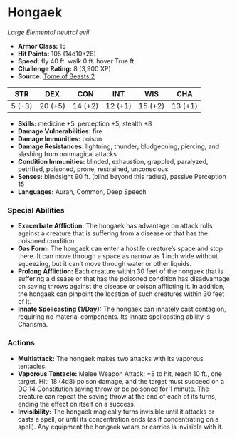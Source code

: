 # Hongaek

*Large* *Elemental* *neutral evil*

- **Armor Class:** 15
- **Hit Points:** 105 (14d10+28)
- **Speed:** fly 40 ft. walk 0 ft. hover True ft.
- **Challenge Rating:** 8 (3,900 XP)
- **Source:** [Tome of Beasts 2](https://koboldpress.com/kpstore/product/tome-of-beasts-2-for-5th-edition/)

| STR | DEX | CON | INT | WIS | CHA |
| --- | --- | --- | --- | --- | --- |
| 5 (-3) | 20 (+5) | 14 (+2) | 12 (+1) | 15 (+2) | 13 (+1) |

- **Skills:** medicine +5, perception +5, stealth +8
- **Damage Vulnerabilities:** fire
- **Damage Immunities:** poison
- **Damage Resistances:** lightning, thunder; bludgeoning, piercing, and slashing from nonmagical attacks
- **Condition Immunities:** blinded, exhaustion, grappled, paralyzed, petrified, poisoned, prone, restrained, unconscious
- **Senses:** blindsight 90 ft. (blind beyond this radius), passive Perception 15
- **Languages:** Auran, Common, Deep Speech
### Special Abilities
- **Exacerbate Affliction:** The hongaek has advantage on attack rolls against a creature that is suffering from a disease or that has the poisoned condition.
- **Gas Form:** The hongaek can enter a hostile creature’s space and stop there. It can move through a space as narrow as 1 inch wide without squeezing, but it can’t move through water or other liquids.
- **Prolong Affliction:** Each creature within 30 feet of the hongaek that is suffering a disease or that has the poisoned condition has disadvantage on saving throws against the disease or poison afflicting it. In addition, the hongaek can pinpoint the location of such creatures within 30 feet of it.
- **Innate Spellcasting (1/Day):** The hongaek can innately cast contagion, requiring no material components. Its innate spellcasting ability is Charisma.
### Actions
- **Multiattack:** The hongaek makes two attacks with its vaporous tentacles.
- **Vaporous Tentacle:** Melee Weapon Attack: +8 to hit, reach 10 ft., one target. Hit: 18 (4d8) poison damage, and the target must succeed on a DC 14 Constitution saving throw or be poisoned for 1 minute. The creature can repeat the saving throw at the end of each of its turns, ending the effect on itself on a success.
- **Invisibility:** The hongaek magically turns invisible until it attacks or casts a spell, or until its concentration ends (as if concentrating on a spell). Any equipment the hongaek wears or carries is invisible with it.
